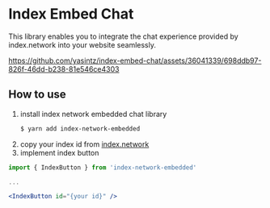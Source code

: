 # Index Embed Chat
This library enables you to integrate the chat experience provided by index.network into your website seamlessly.

https://github.com/yasintz/index-embed-chat/assets/36041339/698ddb97-826f-46dd-b238-81e546ce4303

## How to use
1. install index network embedded chat library
   ```sh
   $ yarn add index-network-embedded
   ```
2. copy your index id from [index.network](https://index.network)
3. implement index button
```jsx
import { IndexButton } from 'index-network-embedded'

...

<IndexButton id="{your id}" />

```
